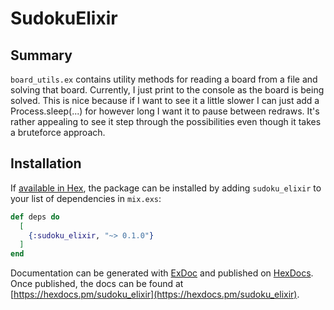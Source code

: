 # SudokuElixir

## Summary
`board_utils.ex` contains utility methods for reading a board from a file and solving that board.
Currently, I just print to the console as the board is being solved. This is nice because if
I want to see it a little slower I can just add a Process.sleep(...) for however long I 
want it to pause between redraws. It's rather appealing to see it step through the
possibilities even though it takes a bruteforce approach.

## Installation

If [available in Hex](https://hex.pm/docs/publish), the package can be installed
by adding `sudoku_elixir` to your list of dependencies in `mix.exs`:

```elixir
def deps do
  [
    {:sudoku_elixir, "~> 0.1.0"}
  ]
end
```

Documentation can be generated with [ExDoc](https://github.com/elixir-lang/ex_doc)
and published on [HexDocs](https://hexdocs.pm). Once published, the docs can
be found at [https://hexdocs.pm/sudoku_elixir](https://hexdocs.pm/sudoku_elixir).

